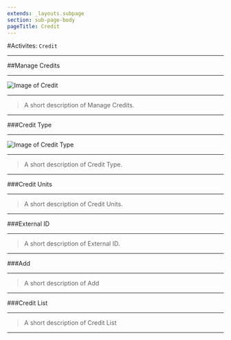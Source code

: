 ```yaml
---
extends: _layouts.subpage
section: sub-page-body
pageTitle: Credit
---
```


#Activites: `Credit`

---

##Manage Credits

---

![Image of Credit](../img/credit/manage_credits.png)

---

>A short description of Manage Credits.

---

###Credit Type

---

![Image of Credit Type](../img/credit/credit_type.png)

---

>A short description of Credit Type.

---

###Credit Units

---

>A short description of Credit Units.

---

###External ID

---

>A short description of External ID.

---

###Add

---

>A short description of Add

---

###Credit List

---

>A short description of Credit List

---
